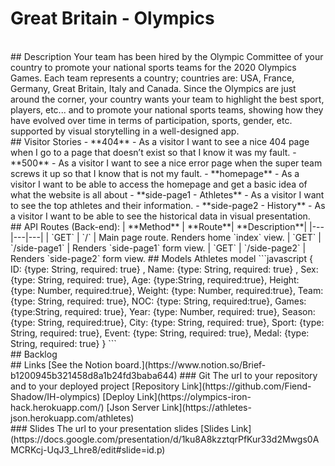 # Great Britain - Olympics
<br>
## Description
Your team has been hired by the Olympic Committee of your country to promote your national sports teams for the 2020 Olympics Games.  
Each team represents a country; countries are: USA, France, Germany, Great Britain, Italy and Canada. 
Since the Olympics are just around the corner, your country wants your team to highlight the best sport, players, etc... and to promote your national sports teams, showing how they have evolved over time in terms of participation, sports, gender, etc. supported by visual storytelling in a well-designed app.
<br>
## Visitor Stories
- **404** - As a visitor I want to see a nice 404 page when I go to a page that doesn’t exist so that I know it was my fault.
- **500** - As a visitor I want to see a nice error page when the super team screws it up so that I know that is not my fault.
- **homepage** - As a visitor I want to be able to access the homepage and get a basic idea of what the website is all about
- **side-page1 - Athletes** - As a visitor I want to see the top athletes and their information.
- **side-page2 - History** - As a visitor I want to be able to see the historical data in visual presentation.
<br>
## API Routes (Back-end):
| **Method** | **Route**| **Description**|
|---|---|---|                             
| `GET`      | `/`  | Main page route.  Renders home `index` view. 
| `GET`      | `/side-page1`  | Renders `side-page1` form view.              
| `GET`      | `/side-page2` | Renders `side-page2` form view.             
## Models
Athletes model
```javascript
{
  ID: {type: String, required: true} ,
  Name: {type: String, required: true} ,
  Sex: {type: String, required: true},
  Age: {type:String, required:true},
  Height: {type: Number, required:true},
  Weight: {type: Number, required:true},
  Team: {type: String, required: true},
  NOC: {type: String, required:true},
  Games: {type:String, required: true},
  Year: {type: Number, required: true},
  Season: {type: String, required:true},
  City: {type: String, required: true},
  Sport: {type: String, required: true},
  Event: {type: String, required: true},
  Medal: {type: String, required: true}
}
```
<br>
## Backlog
<br>
## Links
[See the Notion board.](https://www.notion.so/Brief-b1200945b321458d8a1b24fd3baba644)
### Git
The url to your repository and to your deployed project
[Repository Link](https://github.com/Fiend-Shadow/IH-olympics)
[Deploy Link](https://olympics-iron-hack.herokuapp.com/)
[Json Server Link](https://athletes-json.herokuapp.com/athletes)
<br>
### Slides
The url to your presentation slides
[Slides Link](https://docs.google.com/presentation/d/1ku8A8kzztqrPfKur33d2Mwgs0AMCRKcj-UqJ3_Lhre8/edit#slide=id.p)